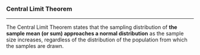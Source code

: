 ### Central Limit Theorem

---

The Central Limit Theorem states that the sampling distribution of **the sample mean (or sum) approaches a normal distribution** as the sample size increases, regardless of the distribution of the population from which the samples are drawn. 